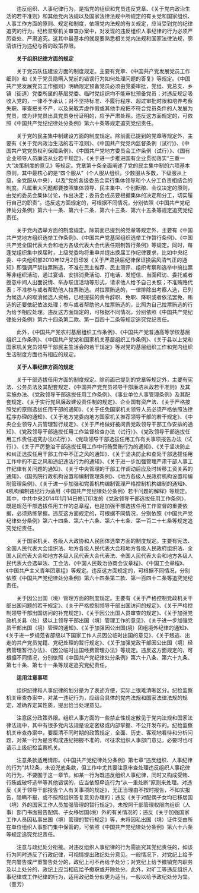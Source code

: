 　　违反组织、人事纪律行为，是指党的组织和党员违反党章、《关于党内政治生活的若干准则》和其他党内法规以及国家法律法规中所规定的有关党和国家组织、人事工作方面的原则、规定和制度，依照党内法规的有关规定，应当受到党的纪律追究的行为。纪检监察机关审查办案中，对发现的违反组织人事纪律的行为必须严厉查处、严肃追究。这其中最基本的就是要熟悉相关党内法规和国家法律法规，廓清该行为违纪与否的政策界限。

　　**关于组织纪律方面的规定**

　　关于党员队伍建设方面的制度规定。主要有党章、《中国共产党发展党员工作细则》和《关于党员隐瞒入党前的错误行为如何处理问题的答复》等规定。《中国共产党发展党员工作细则》明确规定预备党员必须由党委审批，党组、党总支、乡镇（街道）党委所属的基层党委、临时党组织均不能审批预备党员；对违反规定吸收入党的，一律不予承认；对不坚持标准、不履行程序、超过审批时限和培养考察失职、审查把关不严，以及采取弄虚作假或其他手段把不符合党员条件的人发展为党员，或为非党员出具党员身份证明的，应予严肃处理。违反这方面规定的，可依照《中国共产党纪纪律处分条例》第六十条等规定追究党纪责任。

　　关于党的民主集中制建设方面的制度规定。除前面已提到的党章等规定外，主要有《关于党内政治生活的若干准则》、《中国共产党党内监督条例（试行)》、《中国共产党党员权利保障条例》、《中国共产党地方委员会工作条例（试行）》、《国有企业领导人员廉洁从业若干规定》、《关于进一步推进国有企业贯彻落实“三重一大”决策制度的意见》等规定。党章第十条全面阐述了党的民主集中制的六项基本原则，其中最核心的是“四个服从”（个人服从组织，少数服从多数，下级服从上级，全党服从中央），以及“党的各级委员会实行集体领导和个人分工负责相结合的制度。凡属重大问题都要按照集体领导、民主集中、个别酝酿、会议决定的原则，由党的委员会集体讨论，作出决定；委员会成员要根据集体的决定和分工，切实履行自己的职责”。违反这方面规定的，可根据不同情况，分别依照《中国共产党纪律处分条例》第六十一条、第六十二条、第六十三条、第六十五条等规定追究党纪责任。

　　关于党内选举方面的制度规定。除前面已提到的党章等规定外，主要有《中国共产党地方组织选举工作条例》、《中国共产党基层组织选举工作暂行条例》、《中国共产党全国代表大会和地方各级代表大会代表任期制暂行条例》等规定。同时，每逢党组织集中换届时，上级党委均将重申并提出换届工作纪律要求，比如中央纪委、中央组织部2010年12月2日印发《关于严肃换届纪律保证换届风清气正的通知》即强调严禁拉票贿选，不准在民主推荐、民主测评、组织考察和选举中搞拉票等非组织活动，通过宴请、安排消费活动、打电话、发短信、当面拜访、委托或者授意中间人出面说情、举办联谊活动等形式，请求他人给予自己关照；不准贿赂代表；不准参与或者帮助他人拉票贿选。对拉票贿选的，一律排除出考察人选，已列为候选人的取消候选人资格，已经提拔的责令辞职、免职、降职或者依法罢免，贿选的还要依纪依法处理；参与或者帮助他人拉票贿选的，比照为自己拉票贿选的行为给予相应处理。违反这方面规定的，可根据不同情况，分别依照《中国共产党纪律处分条例》第六十四条第二款、第一百四十二条等规定追究党纪责任。

　　此外，《中国共产党农村基层组织工作条例》、《中国共产党普通高等学校基层组织工作条例》、《中国共产党党和国家机关基层组织工作条例》、《关于县以上党和国家机关党员领导干部民主生活会的若干规定》等对党的基层组织工作和党内组织生活制度方面也有相应的规定。

　　**关于人事纪律方面的规定**

　　关于干部选拔任用方面的制度规定。除前面已提到的党章等规定外，主要有宪法、公务员法及其配套规定、《中国共产党党员领导干部廉洁从政若干准则》及其实施办法、《党政领导干部选拔任用工作条例》、《事业单位人事管理条例》及其配套规定、《关于实行党风廉政建设责任制的规定》、企业国有资产法、《关于严格按照党的原则选拔任用干部的通知》、《关于任免国家机关领导人员必须严格依照法律程序办理的通知》、《关于地方党委向地方国家机关推荐领导干部的若干规定》、《中央企业领导人员管理暂行规定》、《关于严格做好被问责党政领导干部工作安排的通知》、《党政领导干部选拔任用工作监督检查办法（试行）》、《党政领导干部选拔任用工作责任追究办法(试行）》、《党政领导干部选拔任用工作有关事项报告办法（试行）》、《关于严厉整治干部选拔任用工作中行贿受贿行为的通知》、《关于坚决防止和纠正选拔任用干部工作中不正之风的通知》、《关于坚决防止和查处干部选拔任用工作中的不正之风和违纪违法行为的通知》、《关于进一步加强管理严肃干部人事工作纪律有关问题的通知》、《关于中央管理的干部工作调动后应及时转移工资关系的通知》、《国务院行政机构设置和编制管理条例》、《地方各级人民政府机构设置和编制管理条例》、《关于进一步加强和完善机构编制管理严格控制机构编制的通知》、《机构编制违纪行为适用〈中国共产党纪律处分条例〉若干问题的解释》等规定。其中，中共中央2014年1月14日修订印发的《党政领导干部选拔任用工作条例》，既是规范干部选拔任用工作的总章程，也是加强干部选拔任用工作监督的重要依据，必须熟练掌握。违反这方面规定的，可根据不同情况，分别依照《中国共产党纪律处分条例》第六十四条、第六十六条、第六十七条、第一百二十七条等规定追究党纪责任。

　　关于国家机关、各级人大政协和人民团体选举方面的制度规定。主要有宪法、全国人民代表大会组织法、地方各级人民代表大会和地方各级人民政府组织法、全国人民代表大会和地方各级人民代表大会代表法、全国人民代表大会和地方各级人民代表大会选举法、工会法、《中国人民政治协商会议章程》、《中国工会章程》、《中国共产主义青年团章程》等规定。违反这方面规定的，可根据不同情况，分别依照《中国共产党纪律处分条例》第六十四条第二款、第一百四十二条等追究党纪责任。

　　关于因公出国（境）管理方面的制度规定。主要有《关于严格控制党政机关干部出国问题的若干规定》、《关于严格控制领导干部出国访问的规定》、《关于严格控制领导干部出国访问的补充规定》、《关于因公出国人员审查的规定》、《关于加强党政机关县（处）级以上领导干部出国（境）管理工作的意见》、《关于进一步加强党员干部出国（境）管理的通知》、《关于加强因公出国(境）团组境外纪律的通知》、《关于进一步规范省部级以下国家工作人员因公临时出国的意见》、《关于叛逃、出走的共产党员党籍、党纪处理的暂行规定》、《关于加强党政干部因公出国（境）经费管理暂行办法》、《因公临时出国经费管理办法》等规定。违反这方面规定的，可根据不同情况，分别依照《中国共产党纪律处分条例》第六十八条、第六十九条、第七十条、第七十一条等规定追究党纪责任。

　　**适用注意事项**

　　组织纪律和人事纪律的划分是为了表述方便，实际上很难清晰区分。纪检监察机关审查办案中，对某一违纪行为，应结合具体的党内法规和国家法律法规的规定，准确界定其性质，提出恰当处理意见。

　　注意区分政策界限。组织人事方面的一些禁止性规定散见于党内法规和国家法律法规中，其中有很多党内法规是设定密级或内部掌握、不公开发布的。纪检监察机关审查办案中，要厘清不同时期的政策规定，全面、历史、客观地看待和分析问题，对某一行为是否构成违纪把握不准的，可征求组织人事部门意见，必要时也可请示上级纪检监察机关。

　　注意条款适用情形。《中国共产党纪律处分条例》第七章“违反组织、人事纪律的行为”共12条，未设兜底条款，但工作中尤其要注意审查处理违反组织人事纪律的行为，不要囿于这一章节。如某一行为既违反组织人事纪律，同时又构成受贿、行贿或破坏选举等其他错误的，应当依照牵连行为“从一重处断”原则来处理。对违反《关于领导干部报告个人有关事项的规定》，无正当理由不按时报告，不如实报告，隐瞒不报，或不按照组织答复意见办理的；违反《关于对配偶子女均已移居国（境）外的国家工作人员加强管理的暂行规定》，未按照干部管理权限向组织（人事）部门书面报告配偶、子女移居国(境）外的有关情况的；违反《关于加强国家工作人员因私事出国（境）管理的暂行规定》等，未将因私出国（境）证件交由所在单位组织人事部门集中保管的，可依照《中国共产党纪律处分条例》第六十六条等规定追究党纪责任。

　　注意与政纪处分衔接。对违反组织人事纪律的行为需追究其党纪责任的，如该行为同时违反了行政纪律，可视情提出政纪处分意见。一般情况下，对党纪上给予党内警告或严重警告处分的，政纪上可不再给予处分；对党纪上给予撤销党内职务及以上处分的，政纪上应当相应给予撤职或开除处分。此外，对旷工等违反组织人事纪律或工作纪律的行为，适用政纪处分似更为适当，一般以给予政纪处分为宜。（董芳）